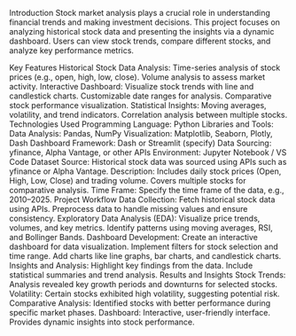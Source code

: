 Introduction
Stock market analysis plays a crucial role in understanding financial trends and making investment decisions. This project focuses on analyzing historical stock data and presenting the insights via a dynamic dashboard. Users can view stock trends, compare different stocks, and analyze key performance metrics.

Key Features
Historical Stock Data Analysis:
Time-series analysis of stock prices (e.g., open, high, low, close).
Volume analysis to assess market activity.
Interactive Dashboard:
Visualize stock trends with line and candlestick charts.
Customizable date ranges for analysis.
Comparative stock performance visualization.
Statistical Insights:
Moving averages, volatility, and trend indicators.
Correlation analysis between multiple stocks.
Technologies Used
Programming Language: Python
Libraries and Tools:
Data Analysis: Pandas, NumPy
Visualization: Matplotlib, Seaborn, Plotly, Dash
Dashboard Framework: Dash or Streamlit (specify)
Data Sourcing: yfinance, Alpha Vantage, or other APIs
Environment: Jupyter Notebook / VS Code
Dataset
Source: Historical stock data was sourced using APIs such as yfinance or Alpha Vantage.
Description:
Includes daily stock prices (Open, High, Low, Close) and trading volume.
Covers multiple stocks for comparative analysis.
Time Frame: Specify the time frame of the data, e.g., 2010–2025.
Project Workflow
Data Collection:
Fetch historical stock data using APIs.
Preprocess data to handle missing values and ensure consistency.
Exploratory Data Analysis (EDA):
Visualize price trends, volumes, and key metrics.
Identify patterns using moving averages, RSI, and Bollinger Bands.
Dashboard Development:
Create an interactive dashboard for data visualization.
Implement filters for stock selection and time range.
Add charts like line graphs, bar charts, and candlestick charts.
Insights and Analysis:
Highlight key findings from the data.
Include statistical summaries and trend analysis.
Results and Insights
Stock Trends: Analysis revealed key growth periods and downturns for selected stocks.
Volatility: Certain stocks exhibited high volatility, suggesting potential risk.
Comparative Analysis: Identified stocks with better performance during specific market phases.
Dashboard:
Interactive, user-friendly interface.
Provides dynamic insights into stock performance.
